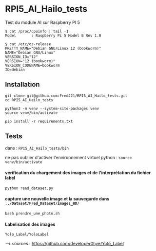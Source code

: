 # RPI5_AI_Hailo_tests
Test du module AI sur Raspberry PI 5

```
$ cat /proc/cpuinfo | tail -1 
Model		: Raspberry Pi 5 Model B Rev 1.0
```

```
$ cat /etc/os-release 
PRETTY_NAME="Debian GNU/Linux 12 (bookworm)"
NAME="Debian GNU/Linux"
VERSION_ID="12"
VERSION="12 (bookworm)"
VERSION_CODENAME=bookworm
ID=debian
```



## Installation 

```
git clone git@github.com:FredJ21/RPI5_AI_Hailo_tests.git
cd RPI5_AI_Hailo_tests

python3 -m venv --system-site-packages venv
source venv/bin/activate

pip install -r requirements.txt
```

## Tests

dans : ```RPI5_AI_Hailo_tests/bin```

ne pas oublier d'activer l'environnement virtuel python : ```source venv/bin/activate```

#### vérification du chargement des images et de l'interprétation du fichier label 
```
python read_dataset.py
```
#### capture une nouvelle image et la sauvegarde dans ```../Dataset/Fred_Dataset/images_HD/```
```
bash prendre_une_photo.sh
```
#### Labelisation des images 
```
Yolo_Label/YoloLabel
```
--> sources : https://github.com/developer0hye/Yolo_Label






